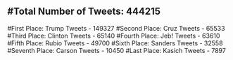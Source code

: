 #Total Number of Tweets: 444215 
---
#First Place: Trump Tweets - 149327
#Second Place: Cruz Tweets - 65533
#Third Place: Clinton Tweets - 65140
#Fourth Place: Jeb! Tweets - 63610
#Fifth Place: Rubio Tweets - 49700
#Sixth Place: Sanders Tweets - 32558
#Seventh Place: Carson Tweets - 10450
#Last Place: Kasich Tweets - 7897
